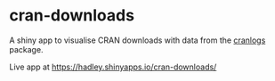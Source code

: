 # cran-downloads

A shiny app to visualise CRAN downloads with data from the [cranlogs](https://github.com/metacran/cranlogs) package.

Live app at <https://hadley.shinyapps.io/cran-downloads/>

